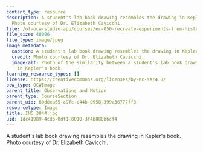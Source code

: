 ```yaml
---
content_type: resource
description: A student's lab book drawing resembles the drawing in Kepler's book.
  Photo courtesy of Dr. Elizabeth Cavicchi.
file: /ol-ocw-studio-app/courses/ec-050-recreate-experiments-from-history-inform-the-future-from-the-past-galileo-january-iap-2010/1dc419894cd60df180103f4b880b6cf4_IMG_3844.jpg
file_size: 48006
file_type: image/jpeg
image_metadata:
  caption: A student's lab book drawing resembles the drawing in Kepler's book.
  credit: Photo courtesy of Dr. Elizabeth Cavicchi.
  image-alt: Photo of the similarity between a student's lab book drawing and a drawing
    in Kepler's book.
learning_resource_types: []
license: https://creativecommons.org/licenses/by-nc-sa/4.0/
ocw_type: OCWImage
parent_title: Observations and Motion
parent_type: CourseSection
parent_uid: 60d8ea65-c9fc-e44b-0958-399a36777ff3
resourcetype: Image
title: IMG_3844.jpg
uid: 1dc41989-4cd6-0df1-8010-3f4b880b6cf4
---
```

A student's lab book drawing resembles the drawing in Kepler's book. Photo courtesy of Dr. Elizabeth Cavicchi.